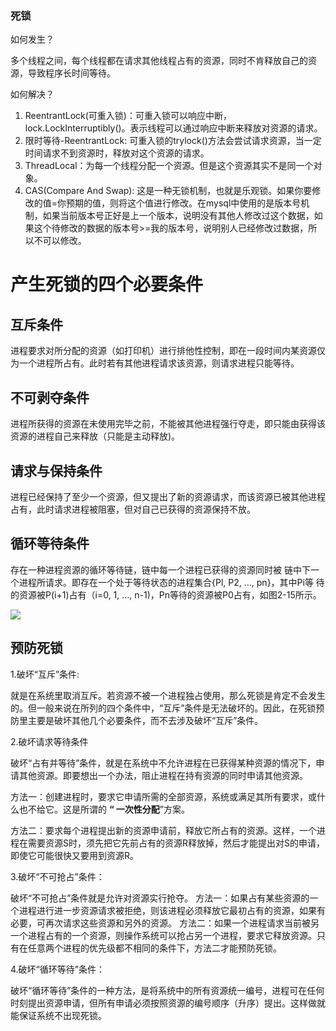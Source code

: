 ### 死锁

如何发生？

多个线程之间，每个线程都在请求其他线程占有的资源，同时不肯释放自己的资源，导致程序长时间等待。

如何解决？

1. ReentrantLock(可重入锁)：可重入锁可以响应中断，lock.LockInterruptibly()。表示线程可以通过响应中断来释放对资源的请求。
2. 限时等待-ReentrantLock: 可重入锁的trylock()方法会尝试请求资源，当一定时间请求不到资源时，释放对这个资源的请求。
3. ThreadLocal：为每一个线程分配一个资源。但是这个资源其实不是同一个对象。
4. CAS(Compare And Swap): 这是一种无锁机制，也就是乐观锁。如果你要修改的值=你预期的值，则将这个值进行修改。在mysql中使用的是版本号机制，如果当前版本号正好是上一个版本，说明没有其他人修改过这个数据，如果这个待修改的数据的版本号>=我的版本号，说明别人已经修改过数据，所以不可以修改。

# 产生死锁的四个必要条件

## 互斥条件

进程要求对所分配的资源（如打印机）进行排他性控制，即在一段时间内某资源仅为一个进程所占有。此时若有其他进程请求该资源，则请求进程只能等待。 

## 不可剥夺条件

进程所获得的资源在未使用完毕之前，不能被其他进程强行夺走，即只能由获得该资源的进程自己来释放（只能是主动释放)。 

## 请求与保持条件

进程已经保持了至少一个资源，但又提出了新的资源请求，而该资源已被其他进程占有，此时请求进程被阻塞，但对自己已获得的资源保持不放。 

## 循环等待条件

存在一种进程资源的循环等待链，链中每一个进程已获得的资源同时被 链中下一个进程所请求。即存在一个处于等待状态的进程集合{Pl, P2, …, pn}，其中Pi等 待的资源被P(i+1)占有（i=0, 1, …, n-1)，Pn等待的资源被P0占有，如图2-15所示。

![](D:\mdimage\20180320180138880.jpg)

## 预防死锁

1.破坏“互斥”条件: 

就是在系统里取消互斥。若资源不被一个进程独占使用，那么死锁是肯定不会发生的。但一般来说在所列的四个条件中，“互斥”条件是无法破坏的。因此，在死锁预防里主要是破坏其他几个必要条件，而不去涉及破坏“互斥”条件。

2.破坏请求等待条件

破坏“占有并等待”条件，就是在系统中不允许进程在已获得某种资源的情况下，申请其他资源。即要想出一个办法，阻止进程在持有资源的同时申请其他资源。 

方法一：创建进程时，要求它申请所需的全部资源，系统或满足其所有要求，或什么也不给它。这是所谓的 **“ 一次性分配**”方案。 

方法二：要求每个进程提出新的资源申请前，释放它所占有的资源。这样，一个进程在需要资源S时，须先把它先前占有的资源R释放掉，然后才能提出对S的申请，即使它可能很快又要用到资源R。 

3.破坏“不可抢占”条件： 

破坏“不可抢占”条件就是允许对资源实行抢夺。
方法一：如果占有某些资源的一个进程进行进一步资源请求被拒绝，则该进程必须释放它最初占有的资源，如果有必要，可再次请求这些资源和另外的资源。
方法二：如果一个进程请求当前被另一个进程占有的一个资源，则操作系统可以抢占另一个进程，要求它释放资源。只有在任意两个进程的优先级都不相同的条件下，方法二才能预防死锁。

4.破坏“循环等待”条件： 

破坏“循环等待”条件的一种方法，是将系统中的所有资源统一编号，进程可在任何时刻提出资源申请，但所有申请必须按照资源的编号顺序（升序）提出。这样做就能保证系统不出现死锁。 
